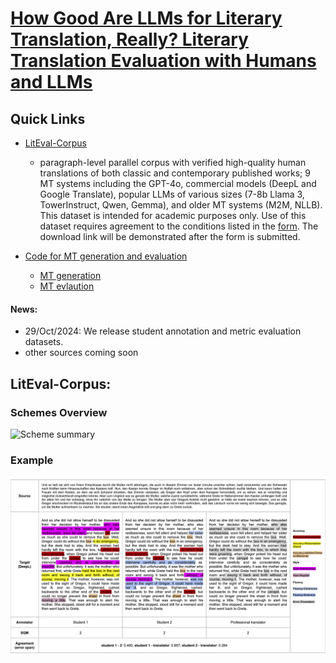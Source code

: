 # [How Good Are LLMs for Literary Translation, Really? Literary Translation Evaluation with Humans and LLMs](https://arxiv.org/abs/2410.18697) 

## Quick Links
- [LitEval-Corpus](#)
    - paragraph-level parallel corpus with verified high-quality human translations of both classic and contemporary published works; 9 MT systems including the GPT-4o, commercial models (DeepL and Google Translate), popular LLMs of various sizes (7-8b Llama 3, TowerInstruct, Qwen, Gemma), and older MT systems (M2M, NLLB).
    This dataset is intended for academic purposes only. Use of this dataset requires agreement to the conditions listed in the [form](https://forms.gle/AfyMHiqgfLbp9aA46). The download link will be demonstrated after the form is submitted.      

- [Code for MT generation and evaluation]()
  - [MT generation](#)
  - [MT evlaution](#)

 #### News:
 - 29/Oct/2024: We release student annotation and metric evaluation datasets.
 - other sources coming soon


## LitEval-Corpus:

### Schemes Overview
![Scheme summary](image/scheme_comparison.png)

### Example
![<img align="right" width="400">](image/exmaple_deen.png)
